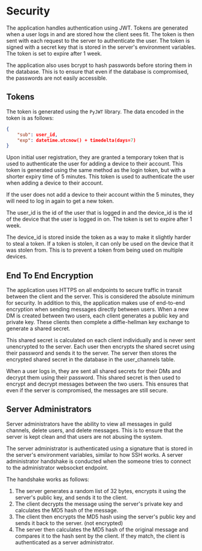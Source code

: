 # Security

The application handles authentication using JWT. Tokens are generated when a user logs in and are stored how the client 
sees fit. The token is then sent with each request to the server to authenticate the user. The token is signed with a
secret key that is stored in the server's environment variables. The token is set to expire after 1 week. 

The application also uses bcrypt to hash passwords before storing them in the database. This is to ensure that even if the
database is compromised, the passwords are not easily accessible.

## Tokens

The token is generated using the `PyJWT` library. The data encoded in the token is as follows:
```json
{
    "sub": user_id,
    "exp": datetime.utcnow() + timedelta(days=7)
}
```

Upon initial user registration, they are granted a temporary token that is used to authenticate the user for adding a 
device to their account. This token is generated using the same method as the login token, but with a shorter expiry time
of 5 minutes. This token is used to authenticate the user when adding a device to their account.

If the user does not add a device to their account within the 5 minutes, they will need to log in again to get a new
token.

The user_id is the id of the user that is logged in and the device_id is the id of the device that the user is logged in
on. The token is set to expire after 1 week.

The device_id is stored inside the token as a way to make it slightly harder to steal a token. If a token is stolen, it
can only be used on the device that it was stolen from. This is to prevent a token from being used on multiple devices.

## End To End Encryption

The application uses HTTPS on all endpoints to secure traffic in transit between the client and the server. This is 
considered the absolute minimum for security. In addition to this, the application makes use of end-to-end encryption 
when sending messages directly between users. When a new DM is created between two users, each client generates a 
public key and private key. These clients then complete a diffie-hellman key exchange to generate a shared secret.

This shared secret is calculated on each client individually and is never sent unencrypted to the server. Each user then 
encrypts the shared secret using their password and sends it to the server. The server then stores the encrypted shared
secret in the database in the user_channels table. 

When a user logs in, they are sent all shared secrets for their DMs and decrypt them using their password. This shared
secret is then used to encrypt and decrypt messages between the two users. This ensures that even if the server is
compromised, the messages are still secure.

## Server Administrators

Server administrators have the ability to view all messages in guild channels, delete users, and delete messages. This
is to ensure that the server is kept clean and that users are not abusing the system.

The server administrator is authenticated using a signature that is stored in the server's environment variables, 
similar to how SSH works. A server administrator handshake is conducted when the someone tries to connect to the 
administrator websocket endpoint.

The handshake works as follows:
1. The server generates a random list of 32 bytes, encrypts it using the server's public key, and sends it to the client.
2. The client decrypts the message using the server's private key and calculates the MD5 hash of the message.
3. The client then encrypts the MD5 hash using the server's public key and sends it back to the server. (not encrypted)
4. The server then calculates the MD5 hash of the original message and compares it to the hash sent by the client. If
they match, the client is authenticated as a server administrator.